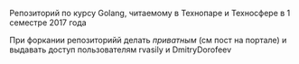 Репозиторий по курсу Golang, читаемому в Технопаре и Техносфере в 1 семестре 2017 года

При форкании репозиторийй делать *приватным* (см пост на портале) и выдавать доступ пользователям rvasily и DmitryDorofeev